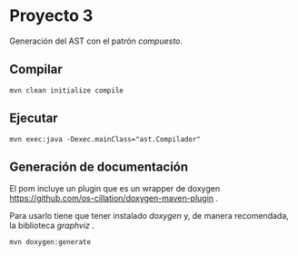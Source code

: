# Proyecto 3

Generación del AST con el patrón _compuesto_.

## Compilar
`mvn clean initialize compile`

## Ejecutar
`mvn exec:java -Dexec.mainClass="ast.Compilador"`

## Generación de documentación
El pom incluye un plugin que es un wrapper de doxygen
https://github.com/os-cillation/doxygen-maven-plugin .

Para usarlo tiene que tener instalado _doxygen_ y, de manera recomendada,
la biblioteca _graphviz_ .

`mvn doxygen:generate`